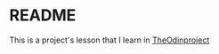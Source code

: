 # README

This is a project's lesson that I learn in [TheOdinproject](https://www.theodinproject.com/courses/ruby-on-rails/lessons/building-advanced-forms) 
